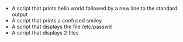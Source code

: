 - A script that prints hello world followed by a new line to the standard output
- A script that prints a confused smiley.
- A script that displays the file /etc/passwd
- A script that displays 2 files
